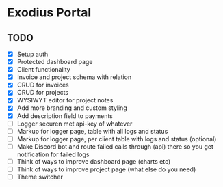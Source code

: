 # Exodius Portal

## TODO

- [x] Setup auth
- [x] Protected dashboard page
- [x] Client functionality
- [x] Invoice and project schema with relation
- [x] CRUD for invoices
- [x] CRUD for projects
- [x] WYSIWYT editor for project notes
- [x] Add more branding and custom styling
- [x] Add description field to payments
- [ ] Logger securen met api-key of whatever
- [ ] Markup for logger page, table with all logs and status
- [ ] Markup for logger page, per client table with logs and status (optional)
- [ ] Make Discord bot and route failed calls through (api) there so you get notification for failed logs
- [ ] Think of ways to improve dashboard page (charts etc)
- [ ] Think of ways to improve project page (what else do you need)
- [ ] Theme switcher

<!-- Zodra je naar production gaat pushen moet je de Vercel Postgres connection string plaatsen in de Vercel env variabels, niet de locale db string -->
<!-- Zorg ook dat je .env variables files correct zijn, en de gitignore klopt -->
